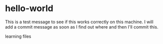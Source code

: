 # hello-world
This is a test message to see if this works correctly on this machine.
I will add a commit message as soon as I find out where and then I'll commit this.

learning files
